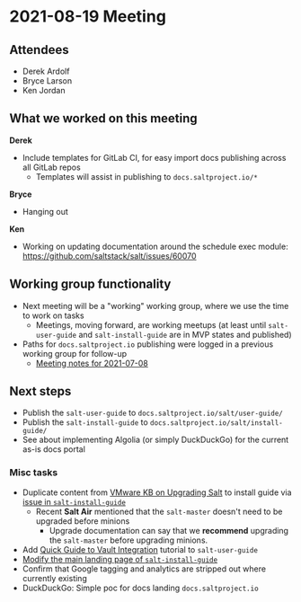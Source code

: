 # 2021-08-19 Meeting

## Attendees

- Derek Ardolf
- Bryce Larson
- Ken Jordan

## What we worked on this meeting

**Derek**

- Include templates for GitLab CI, for easy import docs publishing across all GitLab repos
  - Templates will assist in publishing to `docs.saltproject.io/*`

**Bryce**

- Hanging out

**Ken**

- Working on updating documentation around the schedule exec module: https://github.com/saltstack/salt/issues/60070

## Working group functionality

- Next meeting will be a "working" working group, where we use the time to work on tasks
  - Meetings, moving forward, are working meetups (at least until `salt-user-guide`
    and `salt-install-guide` are in MVP states and published)
- Paths for `docs.saltproject.io` publishing were logged in a previous working group for follow-up
  - [Meeting notes for 2021-07-08](https://github.com/saltstack/docs-hub/blob/master/meeting-notes/2021-07-08.md)

## Next steps

- Publish the `salt-user-guide` to `docs.saltproject.io/salt/user-guide/`
- Publish the `salt-install-guide` to `docs.saltproject.io/salt/install-guide/`
- See about implementing Algolia (or simply DuckDuckGo) for the current as-is docs portal

### Misc tasks

- Duplicate content from [VMware KB on Upgrading Salt](https://kb.vmware.com/s/article/50122319?lang=en_US&queryTerm=upgrading+your+salt+infrastructure) to install guide via [issue in `salt-install-guide`](https://gitlab.com/saltstack/open/docs/salt-user-guide/-/merge_requests/57)
  - Recent **Salt Air** mentioned that the `salt-master` doesn't need to be upgraded before minions
    - Upgrade documentation can say that we **recommend** upgrading the `salt-master` before upgrading minions.
- Add [Quick Guide to Vault Integration](https://web.archive.org/web/20210306232428/https://help.saltstack.com/hc/en-us/articles/360041140451-Quick-Guide-to-Vault-Integration) tutorial to `salt-user-guide`
- [Modify the main landing page of `salt-install-guide`](https://gitlab.com/saltstack/open/docs/salt-install-guide/-/issues/13)
- Confirm that Google tagging and analytics are stripped out where currently existing
- DuckDuckGo: Simple poc for docs landing `docs.saltproject.io`
